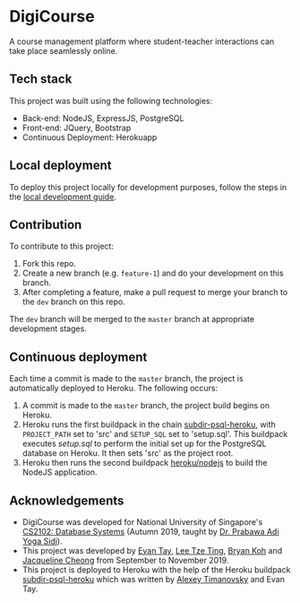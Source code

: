 # DigiCourse
A course management platform where student-teacher interactions can take place seamlessly online.

## Tech stack
This project was built using the following technologies:
- Back-end: NodeJS, ExpressJS, PostgreSQL
- Front-end: JQuery, Bootstrap
- Continuous Deployment: Herokuapp

## Local deployment
To deploy this project locally for development purposes, follow the steps in the [local development guide](DEVELOP.md).

## Contribution
To contribute to this project:

1. Fork this repo.
2. Create a new branch (e.g. `feature-1`) and do your development on this branch.
3. After completing a feature, make a pull request to merge your branch to the `dev` branch on this repo.

The `dev` branch will be merged to the `master` branch at appropriate development stages.

## Continuous deployment
Each time a commit is made to the `master` branch, the project is automatically deployed to Heroku. The following occurs:

1. A commit is made to the `master` branch, the project build begins on Heroku.
2. Heroku runs the first buildpack in the chain [subdir-psql-heroku](https://github.com/DigiPie/subdir-psql-heroku), with `PROJECT_PATH` set to 'src' and `SETUP_SQL` set to 'setup.sql'. This buildpack executes _setup.sql_ to perform the initial set up for the PostgreSQL database on Heroku. It then sets 'src' as the project root.
3. Heroku then runs the second buildpack [heroku/nodejs](https://github.com/heroku/heroku-buildpack-nodejs) to build the NodeJS application.

## Acknowledgements
* DigiCourse was developed for National University of Singapore's [CS2102: Database Systems](https://nusmods.com/modules/CS2102/database-systems) (Autumn 2019, taught by [Dr. Prabawa Adi Yoga Sidi](https://www.comp.nus.edu.sg/cs/bio/adi-yoga/)).
* This project was developed by [Evan Tay](https://github.com/DigiPie/), [Lee Tze Ting](https://github.com/halcyoneee), [Bryan Koh](https://github.com/awarenessxz) and [Jacqueline Cheong](https://github.com/Aquarinte/) from September to November 2019.
* This project is deployed to Heroku with the help of the Heroku buildpack [subdir-psql-heroku](https://github.com/DigiPie/subdir-psql-heroku) which was written by [Alexey Timanovsky](https://github.com/timanovsky) and Evan Tay.